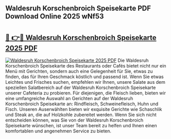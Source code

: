 ## Waldesruh Korschenbroich Speisekarte PDF Download Online 2025 wNf53

# <h2><a href="http://gc813y8.nevu.top/?p=Waldesruh+Korschenbroich+Speisekarte">🔗 👉🔴 Waldesruh Korschenbroich Speisekarte 2025 PDF</a></h2>

[![Waldesruh Korschenbroich Speisekarte 2025 PDF](https://i.imgur.com/dBaPXMq.png)](http://gc813y8.nevu.top/?p=Waldesruh+Korschenbroich+Speisekarte)
Die Waldesruh Korschenbroich Speisekarte des Restaurants oder Cafés bietet nicht nur ein Menü mit Gerichten, sondern auch eine Gelegenheit für Sie, etwas zu finden, das für Ihren Geschmack köstlich und passend ist. Wenn Sie etwas Leichtes und Frisches suchen, empfehlen wir Ihnen, unsere Salate aus dem speziellen Salatbereich auf der Waldesruh Korschenbroich Speisekarte unserer Cafeteria zu probieren. Für diejenigen, die Fleisch lieben, bieten wir eine umfangreiche Auswahl an Gerichten auf der Waldesruh Korschenbroich Speisekarte an: Rindfleisch, Schweinefleisch, Huhn und Fisch. Unseren Auserwählten bieten wir exquisite Gerichte wie Schaschlik und Steak an, die auf Holzkohle zubereitet werden. Wenn Sie sich nicht entscheiden können, was Sie von der Waldesruh Korschenbroich Speisekarte wünschen, ist unser Team bereit zu helfen und Ihnen einen komfortablen und angenehmen Service zu bieten.
